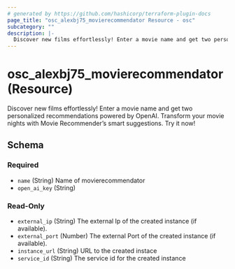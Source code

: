 ```yaml
---
# generated by https://github.com/hashicorp/terraform-plugin-docs
page_title: "osc_alexbj75_movierecommendator Resource - osc"
subcategory: ""
description: |-
  Discover new films effortlessly! Enter a movie name and get two personalized recommendations powered by OpenAI. Transform your movie nights with Movie Recommender’s smart suggestions. Try it now!
---
```


# osc_alexbj75_movierecommendator (Resource)

Discover new films effortlessly! Enter a movie name and get two personalized recommendations powered by OpenAI. Transform your movie nights with Movie Recommender’s smart suggestions. Try it now!



<!-- schema generated by tfplugindocs -->
## Schema

### Required

- `name` (String) Name of movierecommendator
- `open_ai_key` (String)

### Read-Only

- `external_ip` (String) The external Ip of the created instance (if available).
- `external_port` (Number) The external Port of the created instance (if available).
- `instance_url` (String) URL to the created instace
- `service_id` (String) The service id for the created instance
